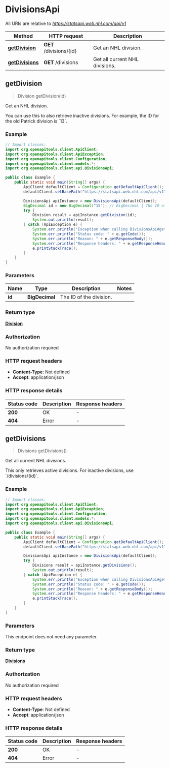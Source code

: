 # DivisionsApi

All URIs are relative to *https://statsapi.web.nhl.com/api/v1*

| Method | HTTP request | Description |
|------------- | ------------- | -------------|
| [**getDivision**](DivisionsApi.md#getDivision) | **GET** /divisions/{id} | Get an NHL division. |
| [**getDivisions**](DivisionsApi.md#getDivisions) | **GET** /divisions | Get all current NHL divisions. |



## getDivision

> Division getDivision(id)

Get an NHL division.

You can use this to also retrieve inactive divisions. For example, the ID for the old Patrick division is &#x60;13&#x60;.

### Example

```java
// Import classes:
import org.openapitools.client.ApiClient;
import org.openapitools.client.ApiException;
import org.openapitools.client.Configuration;
import org.openapitools.client.models.*;
import org.openapitools.client.api.DivisionsApi;

public class Example {
    public static void main(String[] args) {
        ApiClient defaultClient = Configuration.getDefaultApiClient();
        defaultClient.setBasePath("https://statsapi.web.nhl.com/api/v1");

        DivisionsApi apiInstance = new DivisionsApi(defaultClient);
        BigDecimal id = new BigDecimal("15"); // BigDecimal | The ID of the division.
        try {
            Division result = apiInstance.getDivision(id);
            System.out.println(result);
        } catch (ApiException e) {
            System.err.println("Exception when calling DivisionsApi#getDivision");
            System.err.println("Status code: " + e.getCode());
            System.err.println("Reason: " + e.getResponseBody());
            System.err.println("Response headers: " + e.getResponseHeaders());
            e.printStackTrace();
        }
    }
}
```

### Parameters


| Name | Type | Description  | Notes |
|------------- | ------------- | ------------- | -------------|
| **id** | **BigDecimal**| The ID of the division. | |

### Return type

[**Division**](Division.md)

### Authorization

No authorization required

### HTTP request headers

- **Content-Type**: Not defined
- **Accept**: application/json


### HTTP response details
| Status code | Description | Response headers |
|-------------|-------------|------------------|
| **200** | OK |  -  |
| **404** | Error |  -  |


## getDivisions

> Divisions getDivisions()

Get all current NHL divisions.

This only retrieves active divisions. For inactive divisions, use &#x60;/divisions/{id}&#x60;.

### Example

```java
// Import classes:
import org.openapitools.client.ApiClient;
import org.openapitools.client.ApiException;
import org.openapitools.client.Configuration;
import org.openapitools.client.models.*;
import org.openapitools.client.api.DivisionsApi;

public class Example {
    public static void main(String[] args) {
        ApiClient defaultClient = Configuration.getDefaultApiClient();
        defaultClient.setBasePath("https://statsapi.web.nhl.com/api/v1");

        DivisionsApi apiInstance = new DivisionsApi(defaultClient);
        try {
            Divisions result = apiInstance.getDivisions();
            System.out.println(result);
        } catch (ApiException e) {
            System.err.println("Exception when calling DivisionsApi#getDivisions");
            System.err.println("Status code: " + e.getCode());
            System.err.println("Reason: " + e.getResponseBody());
            System.err.println("Response headers: " + e.getResponseHeaders());
            e.printStackTrace();
        }
    }
}
```

### Parameters

This endpoint does not need any parameter.

### Return type

[**Divisions**](Divisions.md)

### Authorization

No authorization required

### HTTP request headers

- **Content-Type**: Not defined
- **Accept**: application/json


### HTTP response details
| Status code | Description | Response headers |
|-------------|-------------|------------------|
| **200** | OK |  -  |
| **404** | Error |  -  |

